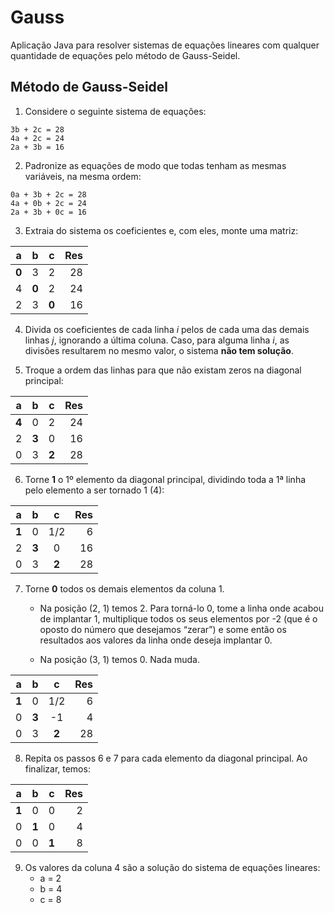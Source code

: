 # Gauss

Aplicação Java para resolver sistemas de equações lineares com qualquer quantidade de equações pelo método de Gauss-Seidel.

## Método de Gauss-Seidel

 1. Considere o seguinte sistema de equações:
```
3b + 2c = 28
4a + 2c = 24
2a + 3b = 16
```

2. Padronize as equações de modo que todas tenham as mesmas variáveis, na mesma ordem:
```
0a + 3b + 2c = 28
4a + 0b + 2c = 24
2a + 3b + 0c = 16
```
3. Extraia do sistema os coeficientes e, com eles, monte uma matriz:

|a    |b    |c    |Res|
|:---:|:---:|:---:|--:|
|**0**|3    |2    |28 |
|4    |**0**|2    |24 |
|2    |3    |**0**|16 |

4. Divida os coeficientes de cada linha *i* pelos de cada uma das demais linhas *j*, ignorando a última coluna. Caso, para alguma linha *i*, as divisões resultarem no mesmo valor, o sistema **não tem solução**.

5. Troque a ordem das linhas para que não existam zeros na diagonal principal:

|a    |b    |c    |Res|
|:---:|:---:|:---:|--:|
|**4**|0    |2    |24 |
|2    |**3**|0    |16 |
|0    |3    |**2**|28 |

6. Torne **1** o 1º elemento da diagonal principal, dividindo toda a 1ª linha pelo elemento a ser tornado 1 (4):

|a    |b    |c    |Res|
|:---:|:---:|:---:|--:|
|**1**|0    |1/2  |6  |
|2    |**3**|0    |16 |
|0    |3    |**2**|28 |

7. Torne **0** todos os demais elementos da coluna 1.
	- Na posição (2, 1) temos 2. Para torná-lo 0, tome a linha onde acabou de implantar 1, multiplique todos os seus elementos por -2 (que é o oposto do número que desejamos “zerar”) e some então os resultados aos valores da linha onde deseja implantar 0.

	- Na posição (3, 1) temos 0. Nada muda.


|a    |b    |c    |Res|
|:---:|:---:|:---:|--:|
|**1**|0    |1/2  |6  |
|0    |**3**|-1   |4  |
|0    |3    |**2**|28 |

8. Repita os passos 6 e 7 para cada elemento da diagonal principal. Ao finalizar, temos:

|a    |b    |c    |Res|
|:---:|:---:|:---:|--:|
|**1**|0    |0    |2  |
|0    |**1**|0    |4  |
|0    |0    |**1**|8  |

9. Os valores da coluna 4 são a solução do sistema de equações lineares:
	- a = 2
	- b = 4
	- c = 8
